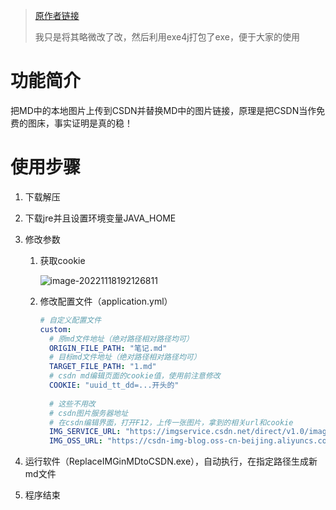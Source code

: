 > [原作者链接](https://blog.csdn.net/weixin_44174211/article/details/124373334?ops_request_misc=%257B%2522request%255Fid%2522%253A%2522166763432116782425115513%2522%252C%2522scm%2522%253A%252220140713.130102334.pc%255Fall.%2522%257D&request_id=166763432116782425115513&biz_id=0&utm_medium=distribute.pc_search_result.none-task-blog-2~all~first_rank_ecpm_v1~rank_v31_ecpm-3-124373334-null-null.142)
>
> 我只是将其略微改了改，然后利用exe4j打包了exe，便于大家的使用

# 功能简介

把MD中的本地图片上传到CSDN并替换MD中的图片链接，原理是把CSDN当作免费的图床，事实证明是真的稳！

# 使用步骤

1. 下载解压

2. 下载jre并且设置环境变量JAVA_HOME

2. 修改参数

   1. 获取cookie

      ![image-20221118192126811](assets/image-20221118192126811.png)

   2. 修改配置文件（application.yml）

       ```yaml
       # 自定义配置文件
       custom:
         # 原md文件地址（绝对路径相对路径均可）
         ORIGIN_FILE_PATH: "笔记.md"
         # 目标md文件地址（绝对路径相对路径均可）
         TARGET_FILE_PATH: "1.md"
         # csdn md编辑页面的cookie值，使用前注意修改
         COOKIE: "uuid_tt_dd=...开头的"
        
         # 这些不用改
         # csdn图片服务器地址
         # 在csdn编辑界面，打开F12，上传一张图片，拿到的相关url和cookie
         IMG_SERVICE_URL: "https://imgservice.csdn.net/direct/v1.0/image/upload?watermark=&type=blog&rtype=markdown"
         IMG_OSS_URL: "https://csdn-img-blog.oss-cn-beijing.aliyuncs.com/"
       ```

3. 运行软件（ReplaceIMGinMDtoCSDN.exe），自动执行，在指定路径生成新md文件

3. 程序结束